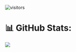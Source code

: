 ![visitors](https://visitor-badge.laobi.icu/badge?page_id=nikhilsharma26500.nikhilsharma26500) 
# 📊 GitHub Stats:
![](https://github-readme-stats.vercel.app/api/top-langs/?username=nikhilsharma26500&theme=dark&hide_border=false&include_all_commits=true&count_private=true&layout=compact) 
